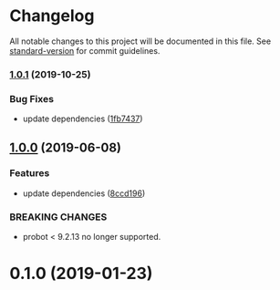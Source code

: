 # Changelog

All notable changes to this project will be documented in this file. See [standard-version](https://github.com/conventional-changelog/standard-version) for commit guidelines.

### [1.0.1](https://github.com/dessant/label-actions/compare/v1.0.0...v1.0.1) (2019-10-25)


### Bug Fixes

* update dependencies ([1fb7437](https://github.com/dessant/label-actions/commit/1fb74371ed103fa1342bc18ec5e4098ab3a5509c))

## [1.0.0](https://github.com/dessant/label-actions/compare/v0.1.0...v1.0.0) (2019-06-08)


### Features

* update dependencies ([8ccd196](https://github.com/dessant/label-actions/commit/8ccd196))


### BREAKING CHANGES

* probot < 9.2.13 no longer supported.



<a name="0.1.0"></a>
# 0.1.0 (2019-01-23)

